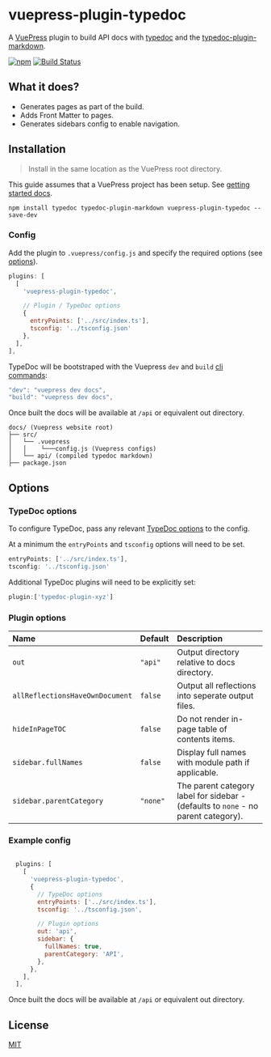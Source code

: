 # vuepress-plugin-typedoc

A [VuePress](https://vuepress.vuejs.org/) plugin to build API docs with [typedoc](https://github.com/TypeStrong/typedoc) and the [typedoc-plugin-markdown](https://github.com/tgreyuk/typedoc-plugin-markdown/tree/master/packages/typedoc-plugin-markdown).

[![npm](https://img.shields.io/npm/v/vuepress-plugin-typedoc.svg)](https://www.npmjs.com/package/vuepress-plugin-typedoc)
[![Build Status](https://travis-ci.org/tgreyuk/typedoc-plugin-markdown.svg?branch=master)](https://travis-ci.org/tgreyuk/typedoc-plugin-markdown)

## What it does?

- Generates pages as part of the build.
- Adds Front Matter to pages.
- Generates sidebars config to enable navigation.

## Installation

> Install in the same location as the VuePress root directory.

This guide assumes that a VuePress project has been setup. See [getting started docs](https://vuepress.vuejs.org/guide/getting-started.html).

```shell
npm install typedoc typedoc-plugin-markdown vuepress-plugin-typedoc --save-dev
```

### Config

Add the plugin to `.vuepress/config.js` and specify the required options (see [options](#options)).


```js
plugins: [
  [
    'vuepress-plugin-typedoc',

    // Plugin / TypeDoc options
    {
      entryPoints: ['../src/index.ts'],
      tsconfig: '../tsconfig.json'
    },
  ],
],
```

TypeDoc will be bootstraped with the Vuepress `dev` and `build` [cli commands](https://vuepress.vuejs.org/api/cli.html):

```javascript
"dev": "vuepress dev docs",
"build": "vuepress dev docs",
```

Once built the docs will be available at `/api` or equivalent out directory.

```
docs/ (Vuepress website root)
├── src/
│   └── .vuepress
│   │    └───config.js (Vuepress configs)
│   └── api/ (compiled typedoc markdown)
├── package.json
```

## Options

### TypeDoc options

To configure TypeDoc, pass any relevant [TypeDoc options](https://typedoc.org/guides/options/) to the config.

At a minimum the `entryPoints` and `tsconfig` options will need to be set.

```js
entryPoints: ['../src/index.ts'],
tsconfig: '../tsconfig.json'
```

Additional TypeDoc plugins will need to be explicitly set:

```js
plugin:['typedoc-plugin-xyz']
```

### Plugin options

| Name                            | Default  | Description                                                                        |
| :------------------------------ | :------- | :--------------------------------------------------------------------------------- |
| `out`                           | `"api"`  | Output directory relative to docs directory.                                       |
| `allReflectionsHaveOwnDocument` | `false`  | Output all reflections into seperate output files.                                 |
| `hideInPageTOC`                 | `false`  | Do not render in-page table of contents items.                                     |
| `sidebar.fullNames`             | `false`  | Display full names with module path if applicable.                                 |
| `sidebar.parentCategory`        | `"none"` | The parent category label for sidebar - (defaults to `none` - no parent category). |


### Example config

```js

  plugins: [
    [
      'vuepress-plugin-typedoc',
      {
        // TypeDoc options
        entryPoints: ['../src/index.ts'],
        tsconfig: '../tsconfig.json',

        // Plugin options
        out: 'api',
        sidebar: {
          fullNames: true,
          parentCategory: 'API',
        },
      },
    ],
  ],

```

Once built the docs will be available at `/api` or equivalent out directory.

## License

[MIT](https://github.com/tgreyuk/typedoc-plugin-markdown/blob/master/packages/vuepress-plugin-typedoc/LICENSE)